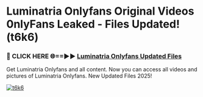 # Luminatria Onlyfans Original Videos 0nlyFans Leaked - Files Updated! (t6k6)

<h3>🔴 CLICK HERE 🌐==►► <a href="https://tinyurl.com/ehrbuxhb" rel="nofollow">Luminatria Onlyfans Updated Files</a></h3>

Get Luminatria Onlyfans and all content. Now you can access all videos and pictures of Luminatria Onlyfans. New Updated Files 2025!

[![t6k6](https://i.imgur.com/lVYEuWS.gif)](https://tinyurl.com/ehrbuxhb)
